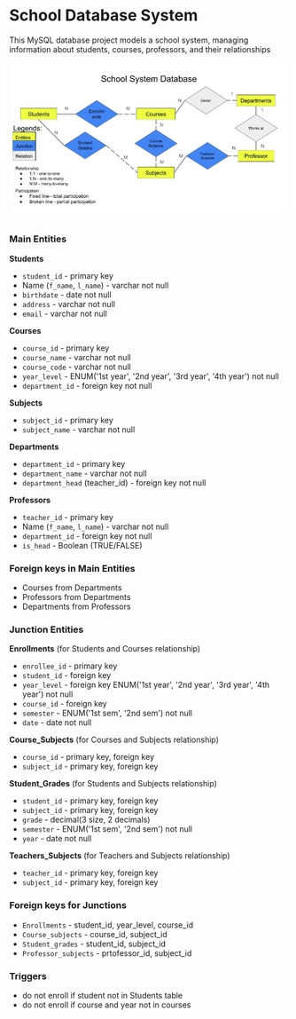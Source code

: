# School Database System

This MySQL database project models a school system, managing information about students, courses, professors, and their relationships

![School DB ERD](https://github.com/Codeit-Michael/SchoolDB-SQL/blob/main/SchoolDB-ERD.jpg)

### Main Entities
**Students**
- `student_id` - primary key
- Name (`f_name`, `l_name`) - varchar not null
- `birthdate` - date not null
- `address` - varchar not null
- `email` - varchar not null

**Courses**
- `course_id` - primary key
- `course_name` - varchar not null
- `course_code` - varchar not null
- `year_level` - ENUM('1st year', '2nd year', '3rd year', '4th year') not null
- `department_id` - foreign key not null

**Subjects**
- `subject_id` - primary key
- `subject_name` - varchar not null

**Departments**
- `department_id` - primary key
- `department_name` - varchar not null
- `department_head` (teacher_id) - foreign key not null

**Professors**
- `teacher_id` - primary key
- Name (`f_name`, `l_name`) - varchar not null
- `department_id` - foreign key not null
- `is_head` - Boolean (TRUE/FALSE)                            

### Foreign keys in Main Entities
- Courses from Departments
- Professors from Departments
- Departments from Professors

### Junction Entities
**Enrollments** (for Students and Courses relationship)
- `enrollee_id`  - primary key
- `student_id` - foreign key
- `year_level` - foreign key ENUM('1st year', '2nd year', '3rd year', '4th year') not null
- `course_id` - foreign key
- `semester` - ENUM('1st sem', '2nd sem') not null
- `date` - date not null

**Course_Subjects** (for Courses and Subjects relationship)
- `course_id` - primary key, foreign key
- `subject_id` - primary key, foreign key

**Student_Grades** (for Students and Subjects relationship)
- `student_id` - primary key, foreign key
- `subject_id` - primary key, foreign key
- `grade` - decimal(3 size, 2 decimals)
- `semester` - ENUM('1st sem', '2nd sem') not null
- `year` - date not null

**Teachers_Subjects** (for Teachers and Subjects relationship)
- `teacher_id` - primary key, foreign key
- `subject_id` - primary key, foreign key

### Foreign keys for Junctions 
- `Enrollments` - student_id, year_level, course_id
- `Course_subjects` - course_id, subject_id
- `Student_grades` - student_id, subject_id
- `Professor_subjects` - prtofessor_id, subject_id

### Triggers
- do not enroll if student not in Students table
- do not enroll if course and year not in courses
